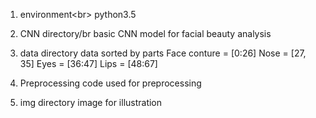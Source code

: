 1. environment<br\>
python3.5

2. CNN directory/br
basic CNN model for facial beauty analysis

3. data directory
data sorted by parts
Face conture = [0:26]
Nose = [27, 35]
Eyes = [36:47]
Lips = [48:67]

4. Preprocessing
code used for preprocessing

5. img directory
image for illustration
